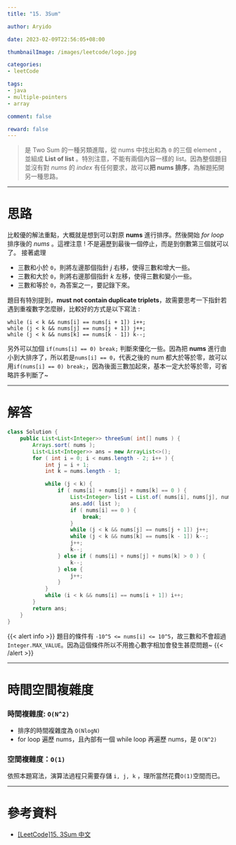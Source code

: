 ```yaml
---
title: "15. 3Sum"

author: Aryido

date: 2023-02-09T22:56:05+08:00

thumbnailImage: /images/leetcode/logo.jpg

categories:
- leetCode

tags:
- java
- multiple-pointers
- array

comment: false

reward: false
---
```

<!--BODY-->
> 是 Two Sum 的一種另類進階，從 nums 中找出和為 ```0``` 的三個  element ，並組成 **List of list** 。特別注意，不能有兩個內容一樣的 list。因為整個題目並沒有對 *nums* 的 *index* 有任何要求，故可以**把 nums 排序**，為解題拓開另一種思路。
<!--more-->

---

# 思路
比較優的解法重點，大概就是想到可以對原 **nums** 進行排序。然後開始 *for loop* 排序後的 *nums* 。這裡注意 ! 不是遍歷到最後一個停止，而是到倒數第三個就可以了。 接著處理

- 三數和小於 ```0```，則將左邊那個指針 *j* 右移，使得三數和增大一些。
- 三數和大於 ```0```，則將右邊那個指針 *k* 左移，使得三數和變小一些。
- 三數和等於 ```0```，為答案之一，要記錄下來。

題目有特別提到，**must not contain duplicate triplets**，故需要思考一下指針若遇到重複數字怎麼辦，比較好的方式是以下寫法 :
```
while (i < k && nums[i] == nums[i + 1]) i++;
while (j < k && nums[j] == nums[j + 1]) j++;
while (j < k && nums[k] == nums[k - 1]) k--;
```

另外可以加個 ```if(nums[i] == 0) break;``` 判斷來優化一些。因為把 **nums** 進行由小到大排序了，所以若是```nums[i] == 0```，代表之後的 num 都大於等於零，故可以用```if(nums[i] == 0) break;```，因為後面三數加起來，基本一定大於等於零，可省略許多判斷了~

---

# 解答
```java
class Solution {
	public List<List<Integer>> threeSum( int[] nums ) {
		Arrays.sort( nums );
		List<List<Integer>> ans = new ArrayList<>();
		for ( int i = 0; i < nums.length - 2; i++ ) {
			int j = i + 1;
			int k = nums.length - 1;

			while (j < k) {
				if ( nums[i] + nums[j] + nums[k] == 0 ) {
					List<Integer> list = List.of( nums[i], nums[j], nums[k] );
					ans.add( list );
					if ( nums[i] == 0 ) {
						break;
					}
					while (j < k && nums[j] == nums[j + 1]) j++;
					while (j < k && nums[k] == nums[k - 1]) k--;
					j++;
					k--;
				} else if ( nums[i] + nums[j] + nums[k] > 0 ) {
					k--;
				} else {
					j++;
				}
			}
			while (i < k && nums[i] == nums[i + 1]) i++;
		}
		return ans;
	}
}
```

{{< alert info >}}
題目的條件有 ```-10^5 <= nums[i] <= 10^5```，故三數和不會超過```Integer.MAX_VALUE```。因為這個條件所以不用擔心數字相加會發生甚麼問題~
{{< /alert >}}

---

# 時間空間複雜度

### 時間複雜度: ```O(N^2)```

- 排序的時間複雜度為 ```O(NlogN)```
-  for loop 遍歷 nums，且內部有一個 while loop 再遍歷 nums，是 ```O(N^2)```

### 空間複雜度：```O(1)```
依照本題寫法，演算法過程只需要存儲 ```i, j, k``` ，理所當然花費```O(1)```空間而已。

---

# 參考資料

- [[LeetCode]15. 3Sum 中文](https://www.youtube.com/watch?v=2tbi1W7ce1c&t=378s)
